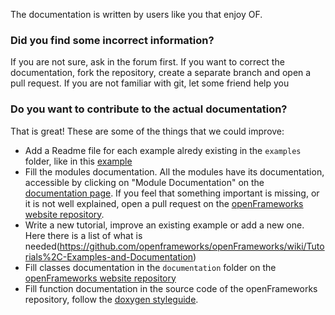 The documentation is written by users like you that enjoy OF.

### Did you find some incorrect information?

If you are not sure, ask in the forum first. If you want to correct the documentation, fork the repository, create a separate branch and open a pull request. If you are not familiar with git, let some friend help you

### Do you want to contribute to the actual documentation?

That is great!
These are some of the things that we could improve:

* Add a Readme file for each example alredy existing in the `examples` folder, like in this [example](https://github.com/openframeworks/openFrameworks/tree/master/examples/3d/ofNodeExample)
* Fill the modules documentation. All the modules have its documentation, accessible by clicking on "Module Documentation" on the [documentation page](http://openframeworks.cc/documentation). If you feel that something important is missing, or it is not well explained, open a pull request on the [openFrameworks website repository](https://github.com/openframeworks/ofSite).
* Write a new tutorial, improve an existing example or add a new one. Here there is a list of what is needed(https://github.com/openframeworks/openFrameworks/wiki/Tutorials%2C-Examples-and-Documentation)
* Fill classes documentation in the `documentation` folder on the [openFrameworks website repository](https://github.com/openframeworks/ofSite/tree/master/documentation) 
* Fill function documentation in the source code of the openFrameworks repository, follow the [doxygen styleguide](https://github.com/openframeworks/openFrameworks/wiki/openFrameworks-doxygen-documentation-style-guidelines).

